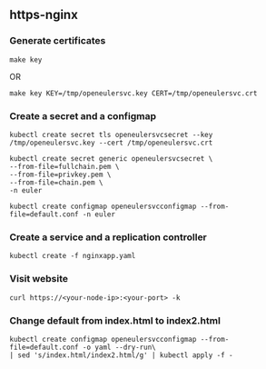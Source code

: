 ## https-nginx

### Generate certificates

```
make key
```
OR
```
make key KEY=/tmp/openeulersvc.key CERT=/tmp/openeulersvc.crt
```

### Create a secret and a configmap
```
kubectl create secret tls openeulersvcsecret --key /tmp/openeulersvc.key --cert /tmp/openeulersvc.crt
```
```
kubectl create secret generic openeulersvcsecret \
--from-file=fullchain.pem \
--from-file=privkey.pem \
--from-file=chain.pem \
-n euler
```
```
kubectl create configmap openeulersvcconfigmap --from-file=default.conf -n euler
```

### Create a service and a replication controller

```
kubectl create -f nginxapp.yaml
```

### Visit website

```
curl https://<your-node-ip>:<your-port> -k
```

### Change default from index.html to index2.html

```
kubectl create configmap openeulersvcconfigmap --from-file=default.conf -o yaml --dry-run\
| sed 's/index.html/index2.html/g' | kubectl apply -f -
```
